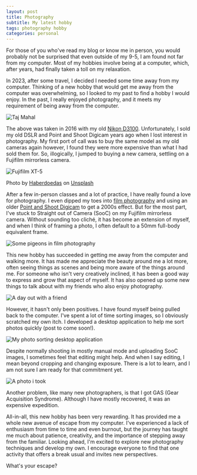 ```yaml
---
layout: post
title: Photography
subtitle: My latest hobby
tags: photography hobby
categories: personal
---
```


For those of you who've read my blog or know me in person, you would probably not be surprised that even outside of my 9-5, I am found not far from my computer.
Most of my hobbies involve being at a computer, which, after years, had finally taken a toll on my relaxation.

In 2023, after some travel, I decided I needed some time away from my computer.
Thinking of a new hobby that would get me away from the computer was overwhelming, so I looked to my past to find a hobby I would enjoy.
In the past, I really enjoyed photography, and it meets my requirement of being away from the computer.

<p class="center">
    <img src="{{site.baseurl}}/img/2024-03-18-photography/taj_mahal.jpg" alt="Taj Mahal" />
</p>

The above was taken in 2016 with my old [Nikon D3100](https://www.nikonusa.com/en/nikon-products/product-archive/dslr-cameras/d3100.html). Unfortunately, I sold my old DSLR and Point and Shoot Digicam years ago when I lost interest in photography.
My first port of call was to buy the same model as my old cameras again however, I found they were more expensive than what I had sold them for. So, illogically, I jumped to buying a new camera, settling on a Fujifilm mirrorless camera.

<p class="center">
    <img src="{{site.baseurl}}/img/2024-03-18-photography/taj_mahal.jpg" alt="Fujifilm XT-5" />
</p>
Photo by <a href="https://unsplash.com/@haberdoedas?utm_content=creditCopyText&utm_medium=referral&utm_source=unsplash">Haberdoedas</a> on <a href="https://unsplash.com/photos/a-close-up-of-a-camera-on-a-table-rakH4b_OiZ8?utm_content=creditCopyText&utm_medium=referral&utm_source=unsplash">Unsplash</a>

After a few in-person classes and a lot of practice, I have really found a love for photography.
I even dipped my toes into [film photography](https://www.flickr.com/photos/93902604@N05/collections/72157722673733820/) and using an older [Point and Shoot Digicam](https://www.flickr.com/photos/93902604@N05/collections/72157722635086099/) to get a 2000s effect.
But for the most part, I've stuck to Straight out of Camera (SooC) on my Fujifilm mirrorless camera.
Without sounding too cliché, it has become an extension of myself, and when I think of framing a photo, I often default to a 50mm full-body equivalent frame.

<p class="center">
    <img src="{{site.baseurl}}/img/2024-03-18-photography/film.jpg" alt="Some pigeons in film photography" />
</p>

This new hobby has succeeded in getting me away from the computer and walking more.
It has made me appreciate the beauty around me a lot more, often seeing things as scenes and being more aware of the things around me.
For someone who isn't very creatively inclined, it has been a good way to express and grow that aspect of myself.
It has also opened up some new things to talk about with my friends who also enjoy photography.

<p class="center">
    <img src="{{site.baseurl}}/img/2024-03-18-photography/friend.jpg" alt="A day out with a friend" />
</p>

However, it hasn't only been positives. I have found myself being pulled back to the computer.
I've spent a lot of time sorting images, so I obviously scratched my own itch.
I developed a desktop application to help me sort photos quickly (post to come soon!).

<p class="center">
    <img src="{{site.baseurl}}/img/2024-03-18-photography/app.jpg" alt="My photo sorting desktop application" />
</p>

Despite normally shooting in mostly manual mode and uploading SooC images, I sometimes feel that editing might help.
And when I say editing, I mean beyond cropping and changing exposure.
There is a lot to learn, and I am not sure I am ready for that commitment yet.

<p class="center">
    <img src="{{site.baseurl}}/img/2024-03-18-photography/soocpp.jpg" alt="A photo i took" />
</p>

Another problem, like many new photographers, is that I got GAS (Gear Acquisition Syndrome).
Although I have mostly recovered, it was an expensive expedition.

All-in-all, this new hobby has been very rewarding.
It has provided me a whole new avenue of escape from my computer.
I've experienced a lack of enthusiasm from time to time and even burnout, but the journey has taught me much about patience, creativity, and the importance of stepping away from the familiar.
Looking ahead, I'm excited to explore new photography techniques and develop my own.
I encourage everyone to find that one activity that offers a break usual and invites new perspectives.

What's your escape?